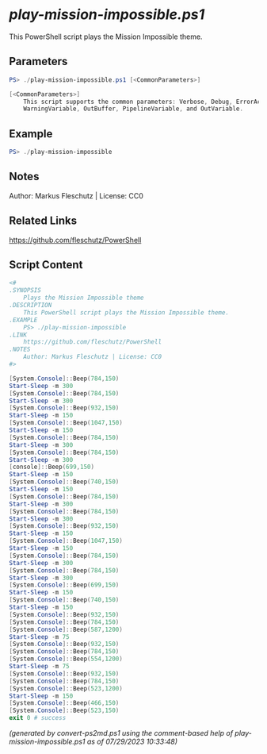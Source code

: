 *play-mission-impossible.ps1*
================

This PowerShell script plays the Mission Impossible theme.

Parameters
----------
```powershell
PS> ./play-mission-impossible.ps1 [<CommonParameters>]

[<CommonParameters>]
    This script supports the common parameters: Verbose, Debug, ErrorAction, ErrorVariable, WarningAction, 
    WarningVariable, OutBuffer, PipelineVariable, and OutVariable.
```

Example
-------
```powershell
PS> ./play-mission-impossible

```

Notes
-----
Author: Markus Fleschutz | License: CC0

Related Links
-------------
https://github.com/fleschutz/PowerShell

Script Content
--------------
```powershell
<#
.SYNOPSIS
	Plays the Mission Impossible theme
.DESCRIPTION
	This PowerShell script plays the Mission Impossible theme.
.EXAMPLE
	PS> ./play-mission-impossible
.LINK
	https://github.com/fleschutz/PowerShell
.NOTES
	Author: Markus Fleschutz | License: CC0
#>

[System.Console]::Beep(784,150)
Start-Sleep -m 300
[System.Console]::Beep(784,150)
Start-Sleep -m 300
[System.Console]::Beep(932,150)
Start-Sleep -m 150
[System.Console]::Beep(1047,150)
Start-Sleep -m 150
[System.Console]::Beep(784,150)
Start-Sleep -m 300
[System.Console]::Beep(784,150)
Start-Sleep -m 300
[console]::Beep(699,150)
Start-Sleep -m 150
[System.Console]::Beep(740,150)
Start-Sleep -m 150
[System.Console]::Beep(784,150)
Start-Sleep -m 300
[System.Console]::Beep(784,150)
Start-Sleep -m 300
[System.Console]::Beep(932,150)
Start-Sleep -m 150
[System.Console]::Beep(1047,150)
Start-Sleep -m 150
[System.Console]::Beep(784,150)
Start-Sleep -m 300
[System.Console]::Beep(784,150)
Start-Sleep -m 300
[System.Console]::Beep(699,150)
Start-Sleep -m 150
[System.Console]::Beep(740,150)
Start-Sleep -m 150
[System.Console]::Beep(932,150)
[System.Console]::Beep(784,150)
[System.Console]::Beep(587,1200)
Start-Sleep -m 75
[System.Console]::Beep(932,150)
[System.Console]::Beep(784,150)
[System.Console]::Beep(554,1200)
Start-Sleep -m 75
[System.Console]::Beep(932,150)
[System.Console]::Beep(784,150)
[System.Console]::Beep(523,1200)
Start-Sleep -m 150
[System.Console]::Beep(466,150)
[System.Console]::Beep(523,150)
exit 0 # success
```

*(generated by convert-ps2md.ps1 using the comment-based help of play-mission-impossible.ps1 as of 07/29/2023 10:33:48)*
